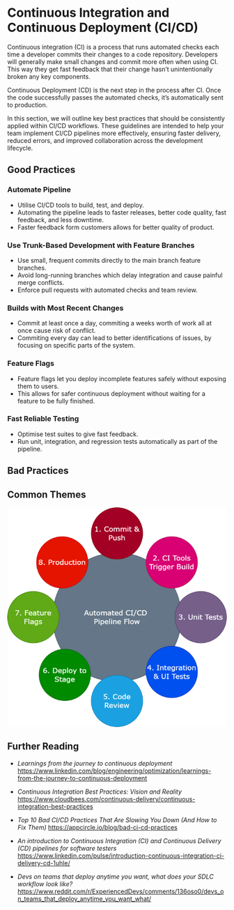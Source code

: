 # Continuous Integration and Continuous Deployment (CI/CD)

Continuous integration (CI) is a process that runs automated checks each time a developer commits their changes to a code repository. Developers will generally make small changes and commit more often when using CI. This way they get fast feedback that their change hasn’t unintentionally broken any key components. 

Continuous Deployment (CD) is the next step in the process after CI. Once the code successfully passes the automated checks, it’s automatically sent to production. 

In this section, we will outline key best practices that should be consistently applied within CI/CD workflows. These guidelines are intended to help your team implement CI/CD pipelines more effectively, ensuring faster delivery, reduced errors, and improved collaboration across the development lifecycle.

## Good Practices

### Automate Pipeline

- Utilise CI/CD tools to build, test, and deploy.
- Automating the pipeline leads to faster releases, better code quality, fast feedback, and less downtime.
- Faster feedback form customers allows for better quality of product.

### Use Trunk-Based Development with Feature Branches

- Use small, frequent commits directly to the main branch feature branches.
- Avoid long-running branches which delay integration and cause painful merge conflicts.
- Enforce pull requests with automated checks and team review.

### Builds with Most Recent Changes

- Commit at least once a day, commiting a weeks worth of work all at once cause risk of conflict.
- Commiting every day can lead to better identifications of issues, by focusing on specific parts of the system.
  
### Feature Flags

- Feature flags let you deploy incomplete features safely without exposing them to users.
- This allows for safer continuous deployment without waiting for a feature to be fully finished.

### Fast Reliable Testing
- Optimise test suites to give fast feedback.
- Run unit, integration, and regression tests automatically as part of the pipeline.


## Bad Practices

## Common Themes


<img src="images/CI-CD pipeline.drawio.png"/>

## Further Reading 

- *Learnings from the journey to continuous deployment* https://www.linkedin.com/blog/engineering/optimization/learnings-from-the-journey-to-continuous-deployment
  
- *Continuous Integration Best Practices: Vision and Reality* https://www.cloudbees.com/continuous-delivery/continuous-integration-best-practices

- *Top 10 Bad CI/CD Practices That Are Slowing You Down (And How to Fix Them)* https://appcircle.io/blog/bad-ci-cd-practices

- *An introduction to Continuous Integration (CI) and Continuous Delivery (CD) pipelines for software testers* https://www.linkedin.com/pulse/introduction-continuous-integration-ci-delivery-cd-1uhle/

- *Devs on teams that deploy anytime you want, what does your SDLC workflow look like?* https://www.reddit.com/r/ExperiencedDevs/comments/136oso0/devs_on_teams_that_deploy_anytime_you_want_what/